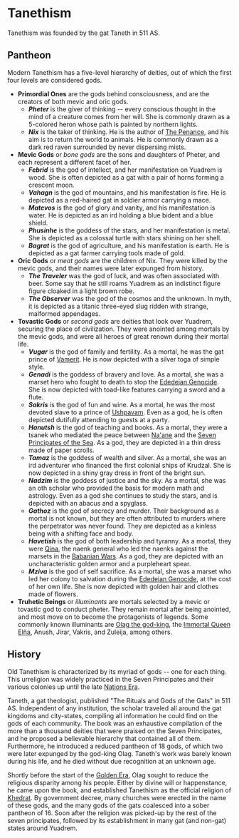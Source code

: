# Tanethism
Tanethism was founded by the gat Taneth in 511 AS.

## Pantheon
Modern Tanethism has a five-level hierarchy of deities, out of which the first four levels are considered gods.

* **Primordial Ones** are the gods behind consciousness, and are the creators of both mevic and oric gods.
    * ***Pheter*** is the giver of thinking -- every conscious thought in the mind of a creature comes from her will.
    She is commonly drawn as a 5-colored heron whose path is painted by northern lights.
    * ***Nix*** is the taker of thinking.
    He is the author of [The Penance](TODO), and his aim is to return the world to animals.
    He is commonly drawn as a dark red raven surrounded by never dispersing mists.
* **Mevic Gods** or *bone gods* are the sons and daughters of Pheter, and each represent a different facet of her.
    * ***Febrid*** is the god of intellect, and her manifestation on Yuadrem is wood.
    She is often depicted as a gat with a pair of horns forming a crescent moon.
    * ***Vahagn*** is the god of mountains, and his manifestation is fire.
    He is depicted as a red-haired gat in soldier armor carrying a mace.
    * ***Matevos*** is the god of glory and vanity, and his manifestation is water.
    He is depicted as an ird holding a blue bident and a blue shield.
    * ***Phusinhe*** is the goddess of the stars, and her manifestation is metal.
    She is depicted as a colossal turtle with stars shining on her shell.
    * ***Bagrat*** is the god of agriculture, and his manifestation is earth.
    He is depicted as a gat farmer carrying tools made of gold.
* **Oric Gods** or *meat gods* are the children of Nix.
They were killed by the mevic gods, and their names were later expunged from history.
    * ***The Traveler*** was the god of luck, and was often associated with beer.
    Some say that he still roams Yuadrem as an indistinct figure figure cloaked in a light brown robe.
    * ***The Observer*** was the god of the cosmos and the unknown.
    In myth, it is depicted as a titanic three-eyed slug ridden with strange, malformed appendages.
* **Tovastic Gods** or *second gods* are deities that look over Yuadrem, securing the place of civilization.
They were anointed among mortals by the mevic gods, and were all heroes of great renown during their mortal life.
    * ***Vugar*** is the god of family and fertility.
    As a mortal, he was the gat prince of [Vamerit](TODO).
    He is now depicted with a silver toga of simple style.
    * ***Genadi*** is the goddess of bravery and love.
    As a mortal, she was a marset hero who fought to death to stop the [Ededeian Genocide](TODO).
    She is now depicted with toad-like features carrying a sword and a flute.
    * ***Sakris*** is the god of fun and wine.
    As a mortal, he was the most devoted slave to a prince of [Ushpavam](TODO).
    Even as a god, he is often depicted dutifully attending to guests at a party.
    * ***Hanutsh*** is the god of teaching and books.
    As a mortal, they were a tsanek who mediated the peace between [Na'ane](TODO) and the [Seven Principates of the Sea](TODO).
    As a god, they are depicted in a thin dress made of paper scrolls.
    * ***Tamaz*** is the goddess of wealth and silver.
    As a mortal, she was an ird adventurer who financed the first colonial ships of Krudzal.
    She is now depicted in a shiny gray dress in front of the bright sun.
    * ***Nadzim*** is the goddess of justice and the sky.
    As a mortal, she was an oth scholar who provided the basis for modern math and astrology.
    Even as a god she continues to study the stars, and is depicted with an abacus and a spyglass.
    * ***Gathoz*** is the god of secrecy and murder.
    Their background as a mortal is not known, but they are often attributed to murders where the perpetrator was never found.
    They are depicted as a kinless being with a shifting face and body.
    * ***Havetish*** is the god of both leadership and tyranny.
    As a mortal, they were [Qina](TODO), the naenk general who led the naenks against the marsets in the [Babanian Wars](TODO).
    As a god, they are depicted with an uncharacteristic golden armor and a purpleheart spear.
    * ***Mziva*** is the god of self sacrifice.
    As a mortal, she was a marset who led her colony to salvation during the [Ededeian Genocide](TODO), at the cost of her own life.
    She is now depicted with golden hair and clothes made of flowers.
* **Truhetic Beings** or *illuminants* are mortals selected by a mevic or tovastic god to conduct pheter.
They remain mortal after being anointed, and most move on to become the protagonists of legends.
Some commonly known illuminants are [Olag the god-king](TODO), the [Immortal Queen Elña](TODO), Anush, Jirar, Vakris, and Zuleija, among others.

## History
Old Tanethism is characterized by its myriad of gods -- one for each thing.
This urreligion was widely practiced in the Seven Principates and their various colonies up until the late [Nations Era](TODO).

Taneth, a gat theologist, published "The Rituals and Gods of the Gats" in 511 AS.
Independent of any institution, the scholar traveled all around the gat kingdoms and city-states, compiling all information he could find on the gods of each community.
The book was an exhaustive compilation of the more than a thousand deities that were praised on the Seven Principates, and he proposed a believable hierarchy that contained all of them.
Furthermore, he introduced a reduced pantheon of 18 gods, of which two were later expunged by the god-king Olag.
Taneth's work was barely known during his life, and he died without due recognition at an unknown age.

Shortly before the start of the [Golden Era](TODO), Olag sought to reduce the religious disparity among his people.
Either by divine will or happenstance, he came upon the book, and established Tanethism as the official religion of [Khedrat](TODO).
By government decree, many churches were erected in the name of these gods, and the many gods of the gats coalesced into a sober pantheon of 16.
Soon after the religion was picked-up by the rest of the seven principates, followed by its establishment in many gat (and non-gat) states around Yuadrem.

<!-- Many have a favorite among the gods, one whose ideals and teaching they make their own.
A few even dedicate entirely to a single deity, serving as a priest, acolyte, or champion of that god's image.
Famous among these devout beings are the nimrod, an organization of zealous hunters of Phusinhe who pursue all who disturb the balance of Yuadrem.
Well-known as well are the followers of Havetish, a group of gats in golden robes whose goal is to distribute wealth and food to the impoverished hamlets of the inner regions of the Seven Principates.
-->
